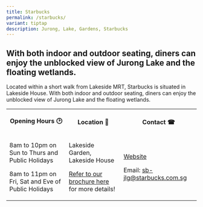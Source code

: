 ```yaml
---
title: Starbucks
permalink: /starbucks/
variant: tiptap
description: Jurong, Lake, Gardens, Starbucks
---
```

<h2><strong>With both indoor and outdoor seating, diners can enjoy the unblocked view of Jurong Lake and the floating wetlands.</strong></h2>
<p></p>
<p>Located within a short walk from Lakeside MRT, Starbucks is situated in
Lakeside House. With both indoor and outdoor seating, diners can enjoy
the unblocked view of Jurong Lake and the floating wetlands.</p>
<table style="minWidth: 75px">
<colgroup>
<col>
<col>
<col>
</colgroup>
<tbody>
<tr>
<th rowspan="1" colspan="1">
<p>Opening Hours 🕑</p>
</th>
<th rowspan="1" colspan="1">
<p>Location 📍</p>
</th>
<th rowspan="1" colspan="1">
<p>Contact ☎</p>
</th>
</tr>
<tr>
<td rowspan="1" colspan="1">
<p>8am to 10pm on Sun to Thurs and Public Holidays</p>
<p>8am to 11pm on Fri, Sat and Eve of Public Holidays</p>
</td>
<td rowspan="1" colspan="1">
<p>Lakeside Garden, Lakeside House</p>
<p></p>
<p><a href="/files/Maps and Trails/Jurong_Lake_Garden_Brochure.pdf" rel="noopener noreferrer nofollow" target="_blank">Refer to our brochure here</a> for
more details!</p>
</td>
<td rowspan="1" colspan="1">
<p><a href="https://www.starbucks.com.sg/" rel="noopener nofollow" target="_blank">Website</a>
</p>
<p></p>
<p>Email:&nbsp;<a href="mailto:sb-jlg@starbucks.com.sg" rel="noopener noreferrer nofollow" target="_blank">sb-jlg@starbucks.com.sg</a>
</p>
</td>
</tr>
</tbody>
</table>
<p></p>